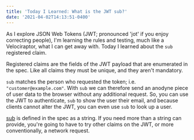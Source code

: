 ```yaml
---
title: 'Today I Learned: What is the JWT sub?'
date: '2021-04-02T14:13:51-0400'
---
```


As I explore JSON Web Tokens (JWT; pronounced 'jot' if you enjoy correcting
people), I'm learning the rules and testing, much like a Velociraptor, what I
can get away with. Today I learned about the `sub` registered claim.

Registered claims are the fields of the JWT payload that are enumerated in the
spec. Like all claims they must be unique, and they aren't mandatory.

`sub` matches the person who requested the token; i.e.
`"customer@example.com"`. With `sub` we can therefore send an anodyne piece of
user data to the browser without any additional request. So, you can use the
JWT to authenticate, `sub` to show the user their email, and because clients
cannot alter the JWT, you can even use `sub` to look up a user.

[sub](https://tools.ietf.org/html/rfc7519#section-4.1.2) is defined in the spec
as a string. If you need more than a string can provide, you're going to have
to try other claims on the JWT, or more conventionally, a network request.
